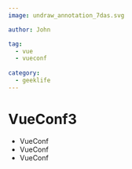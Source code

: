 ```yaml
---
image: undraw_annotation_7das.svg

author: John

tag:
  - vue 
  - vueconf
  
category:
  - geeklife
---
```


# VueConf3

- VueConf
- VueConf
- VueConf
